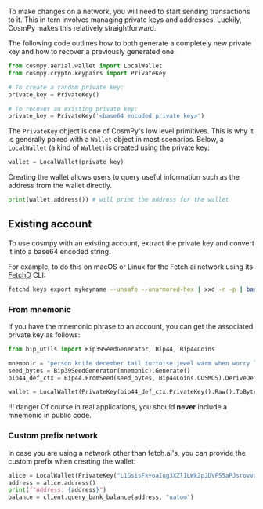 To make changes on a network, you will need to start sending transactions to it. This in tern involves managing private keys and addresses. Luckily, CosmPy makes this relatively straightforward.

The following code outlines how to both generate a completely new private key and how to recover a previously generated one:

```python
from cosmpy.aerial.wallet import LocalWallet
from cosmpy.crypto.keypairs import PrivateKey

# To create a random private key:
private_key = PrivateKey()

# To recover an existing private key:
private_key = PrivateKey('<base64 encoded private key>')
```

The `PrivateKey` object is one of CosmPy's low level primitives. This is why it is generally paired with a `Wallet` object in most scenarios. Below, a `LocalWallet` (a kind of `Wallet`) is created using the private key:

```python
wallet = LocalWallet(private_key)
```

Creating the wallet allows users to query useful information such as the address from the wallet directly.

```python
print(wallet.address()) # will print the address for the wallet
```

## Existing account

To use cosmpy with an existing account, extract the private key and convert it into a base64 encoded string.

For example, to do this on macOS or Linux for the Fetch.ai network using its [FetchD](https://docs.fetch.ai/ledger_v2/) CLI:

```bash
fetchd keys export mykeyname --unsafe --unarmored-hex | xxd -r -p | base64
```

### From mnemonic

If you have the mnemonic phrase to an account, you can get the associated private key as follows:

```python
from bip_utils import Bip39SeedGenerator, Bip44, Bip44Coins

mnemonic = "person knife december tail tortoise jewel warm when worry limit reward memory piece cool sphere kitchen knee embody soft own victory sauce silly page"
seed_bytes = Bip39SeedGenerator(mnemonic).Generate()
bip44_def_ctx = Bip44.FromSeed(seed_bytes, Bip44Coins.COSMOS).DeriveDefaultPath()

wallet = LocalWallet(PrivateKey(bip44_def_ctx.PrivateKey().Raw().ToBytes()))
```

!!! danger
    Of course in real applications, you should **never** include a mnemonic in public code.

### Custom prefix network

In case you are using a network other than fetch.ai's, you can provide the custom prefix when creating the wallet:

```python
alice = LocalWallet(PrivateKey("L1GsisFk+oaIug3XZlILWk2pJDVFS5aPJsrovvUEDrE="), prefix="custom_prefix")
address = alice.address()
print(f"Address: {address}")
balance = client.query_bank_balance(address, "uatom")
```
